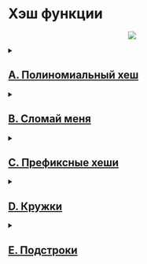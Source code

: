 <h1>Хэш функции</h1>

<p align="center">
  <img src="https://upload.wikimedia.org/wikipedia/commons/thumb/d/d0/Hash_table_5_0_1_1_1_1_1_LL.svg/1200px-Hash_table_5_0_1_1_1_1_1_LL.svg.png">
</p>

<details> <summary><h2><a href="a_Polynomial_hash.py">A. Полиномиальный хеш</a></h2></summary>
<p>Алле очень понравился алгоритм вычисления полиномиального хеша. Помогите ей написать функцию, вычисляющую хеш строки s. В данной задаче необходимо использовать в качестве значений отдельных символов их коды в таблице ASCII.</p>
<p>Полиномиальный хеш считается по формуле:</p>
<div><img src="https://contest.yandex.ru/testsys/tex/render/aChzKSA9IChzXzFhXntuLTF9ICsgc18yYV57bi0yfSArIFxkb3RzICsgc197bi0xfWEgKyBzX3tufSkgXCBtb2QgXCBt.png" /></div>
<h3>Формат ввода</h3>
<div>
<p>В первой строке дано число a (1 &le; a &le; 1000) &ndash;&mdash; основание, по которому считается хеш.</p>
<p>Во второй строке дано число m (1 &le; m &le; 10<sup>9</sup>) &ndash;&mdash; модуль.</p>
<p>В третьей строке дана строка s (0 &le; |s| &le; 10<sup>6</sup>), состоящая из больших и маленьких латинских букв.</p>
</div>
<h3>Формат вывода</h3>
<div>
<p>Выведите целое неотрицательное число &ndash;&mdash; хеш заданной строки.</p>
</div>
<h3>Пример 1</h3>
<table>
<thead>
<tr>
<th>Ввод</th>
<th>Вывод</th>
</tr>
</thead>
<tbody>
<tr>
<td>
<pre>
123
100003
a
</pre>
</td>
<td>
<pre>
97
</pre>
</td>
</tr>
</tbody>
</table>
</details>

<details> <summary><h2><a href="b_crash_polynomial_hash.py">B. Сломай меня</a></h2></summary>
<p>Гоша написал программу, которая сравнивает строки исключительно по их хешам. Если хеш равен, то и строки равны. Тимофей увидел это безобразие и поручил вам сломать программу Гоши, чтобы остальным неповадно было.</p>
<p>В этой задаче вам надо будет лишь найти две различные строки, которые для заданной хеш-функции будут давать одинаковое значение.</p>
<p>Гоша использует следующую хеш-функцию:</p>
<div><img src="https://contest.yandex.ru/testsys/tex/render/aChzKSA9IChzXzFhXntuLTF9ICsgc18yYV57bi0yfSArIC4uLiArIHNfe24tMX1hICsgc197bn0gKSBcICBtb2QgXCBt.png" /></div>
<p>для a = 1000 и m = 123 987 123.</p>
<p>В данной задаче необходимо использовать в качестве значений отдельных символов их коды в таблице ASCII.</p>
<h3>Формат ввода</h3>
<div>
<p>В задаче единственный тест без ввода</p>
</div>
<h3>Формат вывода</h3>
<div>
<p>Отправьте две строки, по одной в строке. Строки могут состоять только из маленьких латинских букв и не должны превышать в длину 1000 знаков каждая. Код отправлять не требуется. Строки из примера использовать нельзя.</p>
<h3>Пример вывода:</h3>
<p>ezhgeljkablzwnvuwqvp</p>
<p>gbpdcvkumyfxillgnqrv</p>
</div>
</details>

<details> <summary><h2><a href="c_prefix_hash.py">C. Префиксные хеши</a></h2></summary>
<p>Алла не остановилась на достигнутом &ndash;&mdash; теперь она хочет научиться быстро вычислять хеши произвольных подстрок данной строки. Помогите ей!</p>
<p>На вход поступают запросы на подсчёт хешей разных подстрок. Ответ на каждый запрос должен выполняться за O(1). Допустимо в начале работы программы сделать предподсчёт для дальнейшей работы со строкой.</p>
<p>Напомним, что полиномиальный хеш считается по формуле</p>
<div><img src="https://contest.yandex.ru/testsys/tex/render/aChzKSA9IChzXzFhXntuLTF9ICsgc18yYV57bi0yfSArIFxkb3RzICsgc197bi0xfWEgKyBzX3tufSkgXCBtb2QgXCBt.png" /></div>
<p>В данной задаче необходимо использовать в качестве значений отдельных символов их коды в таблице ASCII.</p>
<h3>Формат ввода</h3>
<div>
<p>В первой строке дано число a (1 &le; a &le; 1000) &ndash;&mdash; основание, по которому считается хеш. Во второй строке дано число m (1 &le; m &le; 10<sup>7</sup>) &ndash;&mdash; модуль. В третьей строке дана строка s (0 &le; |s| &le; 10<sup>6</sup>), состоящая из больших и маленьких латинских букв.</p>
<p>В четвертой строке дано число запросов t &ndash;&mdash; натуральное число от 1 до 10<sup>5</sup>. В каждой из следующих t строк записаны через пробел два числа l и r &ndash;&mdash; индексы начала и конца очередной подстроки. (1 &le; l &le; r &le; |s|).</p>
</div>
<h3>Формат вывода</h3>
<div>
<p>Для каждого запроса выведите на отдельной строке хеш заданной в запросе подстроки.</p>
</div>
<h3>Пример</h3>
<table>
<thead>
<tr>
<th>Ввод</th>
<th>Вывод</th>
</tr>
</thead>
<tbody>
<tr>
<td>
<pre>
1000
1000009
abcdefgh
7
1 1
1 5
2 3
3 4
4 4
1 8
5 8
</pre>
</td>
<td>
<pre>
97
225076
98099
99100
100
436420
193195
</pre>
</td>
</tr>
</tbody>
</table>
</details>

<details> <summary><h2><a href="d_sections.py">D. Кружки</a></h2></summary>
<p>В компании, где работает Тимофей, заботятся о досуге сотрудников и устраивают различные кружки по интересам. Когда кто-то записывается на занятие, в лог вносится название кружка.</p>
<p>По записям в логе составьте список всех кружков, в которые ходит хотя бы один человек.</p>
<h2>Формат ввода</h2>
<div>
<p>В первой строке даётся натуральное число n, не превосходящее 10 000 &ndash;&mdash; количество записей в логе.</p>
<p>В следующих n строках &mdash;&ndash; названия кружков.</p>
</div>
<h3>Формат вывода</h3>
<div>
<p>Выведите уникальные названия кружков по одному на строке, в порядке появления во входных данных.</p>
</div>
<h3>Пример</h3>
<table>
<thead>
<tr>
<th>Ввод</th>
<th>Вывод</th>
</tr>
</thead>
<tbody>
<tr>
<td>
<pre>8
вышивание крестиком
рисование мелками на парте
настольный керлинг
настольный керлинг
кухня африканского племени ужасмай
тяжелая атлетика
таракановедение
таракановедение
</pre>
</td>
<td>
<pre>вышивание крестиком
рисование мелками на парте
настольный керлинг
кухня африканского племени ужасмай
тяжелая атлетика
таракановедение
</pre>
</td>
</tr>
</tbody>
</table>
</details>

<details> <summary><h2><a href="e_substrings.py">E. Подстроки</a></h2></summary>
<p>На вход подается строка. Нужно определить длину наибольшей подстроки, которая не содержит повторяющиеся символы.</p>
<h3>Формат ввода</h3>
<div>
<p>Одна строка, состоящая из строчных латинских букв. Длина строки не превосходит 10 000.</p>
</div>
<h3>Формат вывода</h3>
<div>
<p>Выведите натуральное число &mdash;&ndash; ответ на задачу.</p>
</div>
<h3>Пример</h3>
<table>
<thead>
<tr>
<th>Ввод</th>
<th>Вывод</th>
</tr>
</thead>
<tbody>
<tr>
<td>
<pre>
abcabcbb
</pre>
</td>
<td>
<pre>
3
</pre>
</td>
</tr>
</tbody>
</table>
</details>
